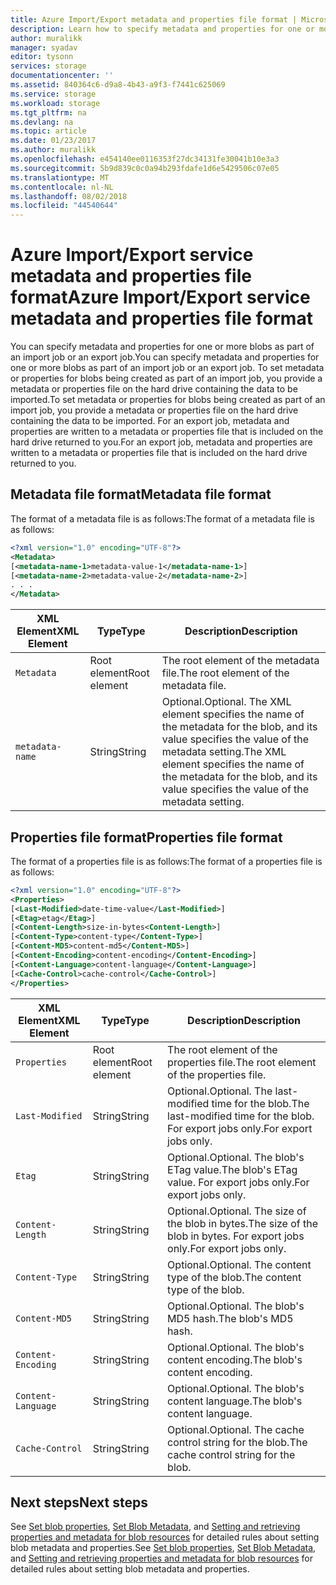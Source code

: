 ```yaml
---
title: Azure Import/Export metadata and properties file format | Microsoft Docs
description: Learn how to specify metadata and properties for one or more blobs that are part of an import or export job.
author: muralikk
manager: syadav
editor: tysonn
services: storage
documentationcenter: ''
ms.assetid: 840364c6-d9a8-4b43-a9f3-f7441c625069
ms.service: storage
ms.workload: storage
ms.tgt_pltfrm: na
ms.devlang: na
ms.topic: article
ms.date: 01/23/2017
ms.author: muralikk
ms.openlocfilehash: e454140ee0116353f27dc34131fe30041b10e3a3
ms.sourcegitcommit: 5b9d839c0c0a94b293fdafe1d6e5429506c07e05
ms.translationtype: MT
ms.contentlocale: nl-NL
ms.lasthandoff: 08/02/2018
ms.locfileid: "44540644"
---
```

# <a name="azure-importexport-service-metadata-and-properties-file-format"></a><span data-ttu-id="96ab8-103">Azure Import/Export service metadata and properties file format</span><span class="sxs-lookup"><span data-stu-id="96ab8-103">Azure Import/Export service metadata and properties file format</span></span>
<span data-ttu-id="96ab8-104">You can specify metadata and properties for one or more blobs as part of an import job or an export job.</span><span class="sxs-lookup"><span data-stu-id="96ab8-104">You can specify metadata and properties for one or more blobs as part of an import job or an export job.</span></span> <span data-ttu-id="96ab8-105">To set metadata or properties for blobs being created as part of an import job, you provide a metadata or properties file on the hard drive containing the data to be imported.</span><span class="sxs-lookup"><span data-stu-id="96ab8-105">To set metadata or properties for blobs being created as part of an import job, you provide a metadata or properties file on the hard drive containing the data to be imported.</span></span> <span data-ttu-id="96ab8-106">For an export job, metadata and properties are written to a metadata or properties file that is included on the hard drive returned to you.</span><span class="sxs-lookup"><span data-stu-id="96ab8-106">For an export job, metadata and properties are written to a metadata or properties file that is included on the hard drive returned to you.</span></span>  
  
## <a name="metadata-file-format"></a><span data-ttu-id="96ab8-107">Metadata file format</span><span class="sxs-lookup"><span data-stu-id="96ab8-107">Metadata file format</span></span>  
<span data-ttu-id="96ab8-108">The format of a metadata file is as follows:</span><span class="sxs-lookup"><span data-stu-id="96ab8-108">The format of a metadata file is as follows:</span></span>  
  
```xml
<?xml version="1.0" encoding="UTF-8"?>  
<Metadata>  
[<metadata-name-1>metadata-value-1</metadata-name-1>]  
[<metadata-name-2>metadata-value-2</metadata-name-2>]  
. . .  
</Metadata>  
```
  
|<span data-ttu-id="96ab8-109">XML Element</span><span class="sxs-lookup"><span data-stu-id="96ab8-109">XML Element</span></span>|<span data-ttu-id="96ab8-110">Type</span><span class="sxs-lookup"><span data-stu-id="96ab8-110">Type</span></span>|<span data-ttu-id="96ab8-111">Description</span><span class="sxs-lookup"><span data-stu-id="96ab8-111">Description</span></span>|  
|-----------------|----------|-----------------|  
|`Metadata`|<span data-ttu-id="96ab8-112">Root element</span><span class="sxs-lookup"><span data-stu-id="96ab8-112">Root element</span></span>|<span data-ttu-id="96ab8-113">The root element of the metadata file.</span><span class="sxs-lookup"><span data-stu-id="96ab8-113">The root element of the metadata file.</span></span>|  
|`metadata-name`|<span data-ttu-id="96ab8-114">String</span><span class="sxs-lookup"><span data-stu-id="96ab8-114">String</span></span>|<span data-ttu-id="96ab8-115">Optional.</span><span class="sxs-lookup"><span data-stu-id="96ab8-115">Optional.</span></span> <span data-ttu-id="96ab8-116">The XML element specifies the name of the metadata for the blob, and its value specifies the value of the metadata setting.</span><span class="sxs-lookup"><span data-stu-id="96ab8-116">The XML element specifies the name of the metadata for the blob, and its value specifies the value of the metadata setting.</span></span>|  
  
## <a name="properties-file-format"></a><span data-ttu-id="96ab8-117">Properties file format</span><span class="sxs-lookup"><span data-stu-id="96ab8-117">Properties file format</span></span>  
<span data-ttu-id="96ab8-118">The format of a properties file is as follows:</span><span class="sxs-lookup"><span data-stu-id="96ab8-118">The format of a properties file is as follows:</span></span>  
  
```xml
<?xml version="1.0" encoding="UTF-8"?>  
<Properties>  
[<Last-Modified>date-time-value</Last-Modified>]  
[<Etag>etag</Etag>]  
[<Content-Length>size-in-bytes<Content-Length>]  
[<Content-Type>content-type</Content-Type>]  
[<Content-MD5>content-md5</Content-MD5>]  
[<Content-Encoding>content-encoding</Content-Encoding>]  
[<Content-Language>content-language</Content-Language>]  
[<Cache-Control>cache-control</Cache-Control>]  
</Properties>  
```
  
|<span data-ttu-id="96ab8-119">XML Element</span><span class="sxs-lookup"><span data-stu-id="96ab8-119">XML Element</span></span>|<span data-ttu-id="96ab8-120">Type</span><span class="sxs-lookup"><span data-stu-id="96ab8-120">Type</span></span>|<span data-ttu-id="96ab8-121">Description</span><span class="sxs-lookup"><span data-stu-id="96ab8-121">Description</span></span>|  
|-----------------|----------|-----------------|  
|`Properties`|<span data-ttu-id="96ab8-122">Root element</span><span class="sxs-lookup"><span data-stu-id="96ab8-122">Root element</span></span>|<span data-ttu-id="96ab8-123">The root element of the properties file.</span><span class="sxs-lookup"><span data-stu-id="96ab8-123">The root element of the properties file.</span></span>|  
|`Last-Modified`|<span data-ttu-id="96ab8-124">String</span><span class="sxs-lookup"><span data-stu-id="96ab8-124">String</span></span>|<span data-ttu-id="96ab8-125">Optional.</span><span class="sxs-lookup"><span data-stu-id="96ab8-125">Optional.</span></span> <span data-ttu-id="96ab8-126">The last-modified time for the blob.</span><span class="sxs-lookup"><span data-stu-id="96ab8-126">The last-modified time for the blob.</span></span> <span data-ttu-id="96ab8-127">For export jobs only.</span><span class="sxs-lookup"><span data-stu-id="96ab8-127">For export jobs only.</span></span>|  
|`Etag`|<span data-ttu-id="96ab8-128">String</span><span class="sxs-lookup"><span data-stu-id="96ab8-128">String</span></span>|<span data-ttu-id="96ab8-129">Optional.</span><span class="sxs-lookup"><span data-stu-id="96ab8-129">Optional.</span></span> <span data-ttu-id="96ab8-130">The blob's ETag value.</span><span class="sxs-lookup"><span data-stu-id="96ab8-130">The blob's ETag value.</span></span> <span data-ttu-id="96ab8-131">For export jobs only.</span><span class="sxs-lookup"><span data-stu-id="96ab8-131">For export jobs only.</span></span>|  
|`Content-Length`|<span data-ttu-id="96ab8-132">String</span><span class="sxs-lookup"><span data-stu-id="96ab8-132">String</span></span>|<span data-ttu-id="96ab8-133">Optional.</span><span class="sxs-lookup"><span data-stu-id="96ab8-133">Optional.</span></span> <span data-ttu-id="96ab8-134">The size of the blob in bytes.</span><span class="sxs-lookup"><span data-stu-id="96ab8-134">The size of the blob in bytes.</span></span> <span data-ttu-id="96ab8-135">For export jobs only.</span><span class="sxs-lookup"><span data-stu-id="96ab8-135">For export jobs only.</span></span>|  
|`Content-Type`|<span data-ttu-id="96ab8-136">String</span><span class="sxs-lookup"><span data-stu-id="96ab8-136">String</span></span>|<span data-ttu-id="96ab8-137">Optional.</span><span class="sxs-lookup"><span data-stu-id="96ab8-137">Optional.</span></span> <span data-ttu-id="96ab8-138">The content type of the blob.</span><span class="sxs-lookup"><span data-stu-id="96ab8-138">The content type of the blob.</span></span>|  
|`Content-MD5`|<span data-ttu-id="96ab8-139">String</span><span class="sxs-lookup"><span data-stu-id="96ab8-139">String</span></span>|<span data-ttu-id="96ab8-140">Optional.</span><span class="sxs-lookup"><span data-stu-id="96ab8-140">Optional.</span></span> <span data-ttu-id="96ab8-141">The blob's MD5 hash.</span><span class="sxs-lookup"><span data-stu-id="96ab8-141">The blob's MD5 hash.</span></span>|  
|`Content-Encoding`|<span data-ttu-id="96ab8-142">String</span><span class="sxs-lookup"><span data-stu-id="96ab8-142">String</span></span>|<span data-ttu-id="96ab8-143">Optional.</span><span class="sxs-lookup"><span data-stu-id="96ab8-143">Optional.</span></span> <span data-ttu-id="96ab8-144">The blob's content encoding.</span><span class="sxs-lookup"><span data-stu-id="96ab8-144">The blob's content encoding.</span></span>|  
|`Content-Language`|<span data-ttu-id="96ab8-145">String</span><span class="sxs-lookup"><span data-stu-id="96ab8-145">String</span></span>|<span data-ttu-id="96ab8-146">Optional.</span><span class="sxs-lookup"><span data-stu-id="96ab8-146">Optional.</span></span> <span data-ttu-id="96ab8-147">The blob's content language.</span><span class="sxs-lookup"><span data-stu-id="96ab8-147">The blob's content language.</span></span>|  
|`Cache-Control`|<span data-ttu-id="96ab8-148">String</span><span class="sxs-lookup"><span data-stu-id="96ab8-148">String</span></span>|<span data-ttu-id="96ab8-149">Optional.</span><span class="sxs-lookup"><span data-stu-id="96ab8-149">Optional.</span></span> <span data-ttu-id="96ab8-150">The cache control string for the blob.</span><span class="sxs-lookup"><span data-stu-id="96ab8-150">The cache control string for the blob.</span></span>|  

## <a name="next-steps"></a><span data-ttu-id="96ab8-151">Next steps</span><span class="sxs-lookup"><span data-stu-id="96ab8-151">Next steps</span></span>

<span data-ttu-id="96ab8-152">See [Set blob properties](/rest/api/storageservices/fileservices/set-blob-properties), [Set Blob Metadata](/rest/api/storageservices/fileservices/set-blob-metadata), and [Setting and retrieving properties and metadata for blob resources](/rest/api/storageservices/fileservices/setting-and-retrieving-properties-and-metadata-for-blob-resources) for detailed rules about setting blob metadata and properties.</span><span class="sxs-lookup"><span data-stu-id="96ab8-152">See [Set blob properties](/rest/api/storageservices/fileservices/set-blob-properties), [Set Blob Metadata](/rest/api/storageservices/fileservices/set-blob-metadata), and [Setting and retrieving properties and metadata for blob resources](/rest/api/storageservices/fileservices/setting-and-retrieving-properties-and-metadata-for-blob-resources) for detailed rules about setting blob metadata and properties.</span></span>
